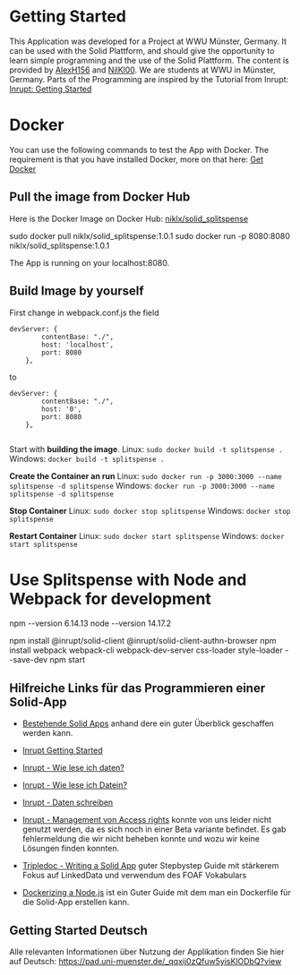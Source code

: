 # Getting Started 
This Application was developed for a Project at WWU Münster, Germany. It can be used with the Solid Plattform, and should give the opportunity to learn simple programming and the use of the Solid Plattform.
The content is provided by [AlexH156](https://github.com/AlexH156) and [NilKl00](https://github.com/NilKl00). We are students at WWU in Münster, Germany.
Parts of the Programming are inspired by the Tutorial from Inrupt: [Inrupt: Getting Started](https://docs.inrupt.com/developer-tools/javascript/client-libraries/tutorial/getting-started/)


# Docker
You can use the following commands to test the App with Docker. The requirement is that you have installed Docker, more on that here: [Get Docker](https://docs.docker.com/get-docker/)

## Pull the image from Docker Hub
Here is the Docker Image on Docker Hub: [niklx/solid_splitspense](https://hub.docker.com/r/niklx/solid_splitspense/tags?page=1&ordering=last_updated)

sudo docker pull niklx/solid_splitspense:1.0.1
sudo docker run -p 8080:8080 niklx/solid_splitspense:1.0.1

The App is running on your localhost:8080.

## Build Image by yourself
First change in webpack.conf.js the field 
```
devServer: {
        contentBase: "./",
        host: 'localhost',
        port: 8080
    }, 

```
to
```
devServer: {
        contentBase: "./",
        host: '0',
        port: 8080
    },
    
```

Start with **building the image**.
Linux: ```sudo docker build -t splitspense . ```
Windows: ``` docker build -t splitspense . ```

**Create the Container an run**
Linux: ```sudo docker run -p 3000:3000 --name splitspense -d splitspense```
Windows: ```docker run -p 3000:3000 --name splitspense -d splitspense```

**Stop Container**
Linux: ```sudo docker stop splitspense```
Windows: ```docker stop splitspense```

**Restart Container**
Linux: ```sudo docker start splitspense```
Windows: ```docker start splitspense```

# Use Splitspense with Node and Webpack for development
npm --version 6.14.13
node --version 14.17.2

npm install @inrupt/solid-client @inrupt/solid-client-authn-browser
npm install webpack webpack-cli webpack-dev-server css-loader style-loader  --save-dev
npm start

## Hilfreiche Links für das Programmieren einer Solid-App
* [Bestehende Solid Apps](https://solidproject.org/apps) anhand dere ein guter Überblick geschaffen werden kann.
* [Inrupt Getting Started](https://docs.inrupt.com/developer-tools/javascript/client-libraries/tutorial/getting-started/)
* [Inrupt - Wie lese ich daten?](https://docs.inrupt.com/developer-tools/javascript/client-libraries/tutorial/read-write-data/)
* [Inrupt - Wie lese ich Datein?](https://docs.inrupt.com/developer-tools/javascript/client-libraries/tutorial/read-write-files/)
* [Inrupt - Daten schreiben](https://docs.inrupt.com/developer-tools/javascript/client-libraries/tutorial/read-write-data/)
* [Inrupt - Management von Access rights](https://docs.inrupt.com/developer-tools/javascript/client-libraries/tutorial/manage-access/#changing-access-data-for-a-resource) konnte von uns leider nicht genutzt werden, da es sich noch in einer Beta variante befindet. Es gab fehlermeldung die wir nicht beheben konnte und wozu wir keine Lösungen finden konnten. 

* [Tripledoc - Writing a Solid App](https://vincenttunru.gitlab.io/tripledoc/docs/writing-a-solid-app/writing-a-solid-app.html) guter Stepbystep Guide mit stärkerem Fokus auf LinkedData und verwendum des FOAF Vokabulars

* [Dockerizing a Node.js](https://nodejs.org/en/docs/guides/nodejs-docker-webapp/) ist ein Guter Guide mit dem man ein Dockerfile für die Solid-App erstellen kann. 

## Getting Started Deutsch
Alle relevanten Informationen über Nutzung der Applikation finden Sie hier auf Deutsch: https://pad.uni-muenster.de/_qqxij0zQfuw5yisKlODbQ?view


